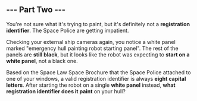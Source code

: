 ## --- Part Two ---

You're not sure what it's trying to paint, but it's definitely not a __registration identifier__. The Space Police are getting impatient.

Checking your external ship cameras again, you notice a white panel marked "emergency hull painting robot starting panel". The rest of the panels are __still black__, but it looks like the robot was expecting to __start on a white panel__, not a black one.

Based on the Space Law Space Brochure that the Space Police attached to one of your windows, a valid registration identifier is always __eight capital letters__. After starting the robot on a single __white panel__ instead, __what registration identifier does it paint__ on your hull?
